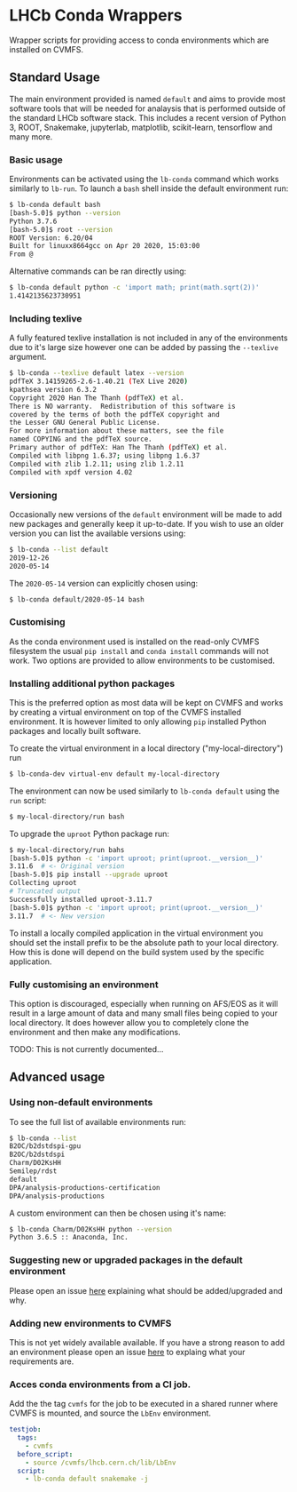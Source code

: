# LHCb Conda Wrappers

Wrapper scripts for providing access to conda environments which are installed on CVMFS.

## Standard Usage

The main environment provided is named `default` and aims to provide most software tools that will be needed for analaysis that is performed outside of the standard LHCb software stack.
This includes a recent version of Python 3, ROOT, Snakemake, jupyterlab, matplotlib, scikit-learn, tensorflow and many more.

### Basic usage

Environments can be activated using the `lb-conda` command which works similarly to `lb-run`.
To launch a `bash` shell inside the default environment run:

```bash
$ lb-conda default bash
[bash-5.0]$ python --version
Python 3.7.6
[bash-5.0]$ root --version
ROOT Version: 6.20/04
Built for linuxx8664gcc on Apr 20 2020, 15:03:00
From @
```

Alternative commands can be ran directly using:

```bash
$ lb-conda default python -c 'import math; print(math.sqrt(2))'
1.4142135623730951
```

### Including texlive

A fully featured texlive installation is not included in any of the environments due to it's large size however one can be added by passing the `--texlive` argument.

```bash
$ lb-conda --texlive default latex --version
pdfTeX 3.14159265-2.6-1.40.21 (TeX Live 2020)
kpathsea version 6.3.2
Copyright 2020 Han The Thanh (pdfTeX) et al.
There is NO warranty.  Redistribution of this software is
covered by the terms of both the pdfTeX copyright and
the Lesser GNU General Public License.
For more information about these matters, see the file
named COPYING and the pdfTeX source.
Primary author of pdfTeX: Han The Thanh (pdfTeX) et al.
Compiled with libpng 1.6.37; using libpng 1.6.37
Compiled with zlib 1.2.11; using zlib 1.2.11
Compiled with xpdf version 4.02
```

### Versioning

Occasionally new versions of the `default` environment will be made to add new packages and generally keep it up-to-date.
If you wish to use an older version you can list the available versions using:

```bash
$ lb-conda --list default
2019-12-26
2020-05-14
```

The `2020-05-14` version can explicitly chosen using:

```bash
$ lb-conda default/2020-05-14 bash
```

### Customising

As the conda environment used is installed on the read-only CVMFS filesystem the usual `pip install` and `conda install` commands will not work.
Two options are provided to allow environments to be customised.

### Installing additional python packages

This is the preferred option as most data will be kept on CVMFS and works by creating a virtual environment on top of the CVMFS installed environment.
It is however limited to only allowing `pip` installed Python packages and locally built software.

To create the virtual environment in a local directory ("my-local-directory") run

```bash
$ lb-conda-dev virtual-env default my-local-directory
```

The environment can now be used similarly to `lb-conda default` using the `run` script:

```bash
$ my-local-directory/run bash
```

To upgrade the `uproot` Python package run:

```bash
$ my-local-directory/run bahs
[bash-5.0]$ python -c 'import uproot; print(uproot.__version__)'
3.11.6  # <- Original version
[bash-5.0]$ pip install --upgrade uproot
Collecting uproot
# Truncated output
Successfully installed uproot-3.11.7
[bash-5.0]$ python -c 'import uproot; print(uproot.__version__)'
3.11.7  # <- New version
```

To install a locally compiled application in the virtual environment you should set the install prefix to be the absolute path to your local directory.
How this is done will depend on the build system used by the specific application.

### Fully customising an environment

This option is discouraged, especially when running on AFS/EOS as it will result in a large amount of data and many small files being copied to your local directory.
It does however allow you to completely clone the environment and then make any modifications.

TODO: This is not currently documented...

## Advanced usage

### Using non-default environments

To see the full list of available environments run:

```bash
$ lb-conda --list
B2OC/b2dstdspi-gpu
B2OC/b2dstdspi
Charm/D02KsHH
Semilep/rdst
default
DPA/analysis-productions-certification
DPA/analysis-productions
```

A custom environment can then be chosen using it's name:

```bash
$ lb-conda Charm/D02KsHH python --version
Python 3.6.5 :: Anaconda, Inc.
```

### Suggesting new or upgraded packages in the default environment

Please open an issue [here](https://gitlab.cern.ch/lhcb-core/conda-environments/-/issues) explaining what should be added/upgraded and why.

### Adding new environments to CVMFS

This is not yet widely available available.
If you have a strong reason to add an environment please open an issue [here](https://gitlab.cern.ch/lhcb-core/conda-environments/-/issues) to explaing what your requirements are.

### Acces conda environments from a CI job.

Add the the tag `cvmfs` for the job to be executed in a shared runner where CVMFS is mounted, and source the `LbEnv` environment.

```yaml
testjob:
  tags:
    - cvmfs
  before_script:
    - source /cvmfs/lhcb.cern.ch/lib/LbEnv
  script:
    - lb-conda default snakemake -j
```
